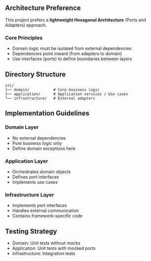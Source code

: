 ## Architecture Preference

This project prefers a **lightweight Hexagonal Architecture** (Ports and Adapters) approach.

### Core Principles

- Domain logic must be isolated from external dependencies
- Dependencies point inward (from adapters to domain)
- Use interfaces (ports) to define boundaries between layers

## Directory Structure

```
src/
├── domain/           # Core business logic
├── application/      # Application services / Use cases
└── infrastructure/   # External adapters
```

## Implementation Guidelines

### Domain Layer

- No external dependencies
- Pure business logic only
- Define domain exceptions here

### Application Layer

- Orchestrates domain objects
- Defines port interfaces
- Implements use cases

### Infrastructure Layer

- Implements port interfaces
- Handles external communication
- Contains framework-specific code

## Testing Strategy

- Domain: Unit tests without mocks
- Application: Unit tests with mocked ports
- Infrastructure: Integration tests
